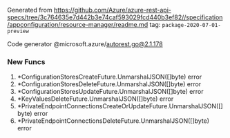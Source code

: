 Generated from https://github.com/Azure/azure-rest-api-specs/tree/3c764635e7d442b3e74caf593029fcd440b3ef82//specification/appconfiguration/resource-manager/readme.md tag: `package-2020-07-01-preview`

Code generator @microsoft.azure/autorest.go@2.1.178


### New Funcs

1. *ConfigurationStoresCreateFuture.UnmarshalJSON([]byte) error
1. *ConfigurationStoresDeleteFuture.UnmarshalJSON([]byte) error
1. *ConfigurationStoresUpdateFuture.UnmarshalJSON([]byte) error
1. *KeyValuesDeleteFuture.UnmarshalJSON([]byte) error
1. *PrivateEndpointConnectionsCreateOrUpdateFuture.UnmarshalJSON([]byte) error
1. *PrivateEndpointConnectionsDeleteFuture.UnmarshalJSON([]byte) error
